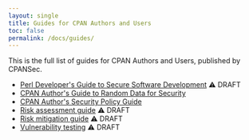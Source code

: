 ```yaml
---
layout: single
title: Guides for CPAN Authors and Users
toc: false
permalink: /docs/guides/
---
```


This is the full list of guides for CPAN Authors and Users, published by CPANSec.

* [Perl Developer's Guide to Secure Software Development](perl-secure-development-guide.md) ⚠️  DRAFT
* [CPAN Author's Guide to Random Data for Security](random-data-for-security.md)
* [CPAN Author's Security Policy Guide](security-policy-for-authors.md)
* [Risk assessment guide](risk-assessment-guide.md) ⚠️  DRAFT
* [Risk mitigation guide](risk-mitigation-guide.md) ⚠️  DRAFT
* [Vulnerability testing](vulnerability-testing.md) ⚠️  DRAFT
